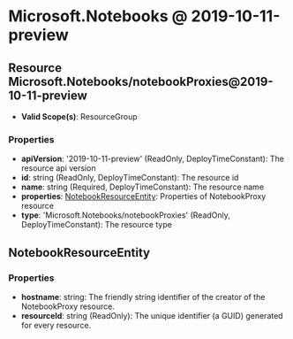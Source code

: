# Microsoft.Notebooks @ 2019-10-11-preview

## Resource Microsoft.Notebooks/notebookProxies@2019-10-11-preview
* **Valid Scope(s)**: ResourceGroup
### Properties
* **apiVersion**: '2019-10-11-preview' (ReadOnly, DeployTimeConstant): The resource api version
* **id**: string (ReadOnly, DeployTimeConstant): The resource id
* **name**: string (Required, DeployTimeConstant): The resource name
* **properties**: [NotebookResourceEntity](#notebookresourceentity): Properties of NotebookProxy resource
* **type**: 'Microsoft.Notebooks/notebookProxies' (ReadOnly, DeployTimeConstant): The resource type

## NotebookResourceEntity
### Properties
* **hostname**: string: The friendly string identifier of the creator of the NotebookProxy resource.
* **resourceId**: string (ReadOnly): The unique identifier (a GUID) generated for every resource.

